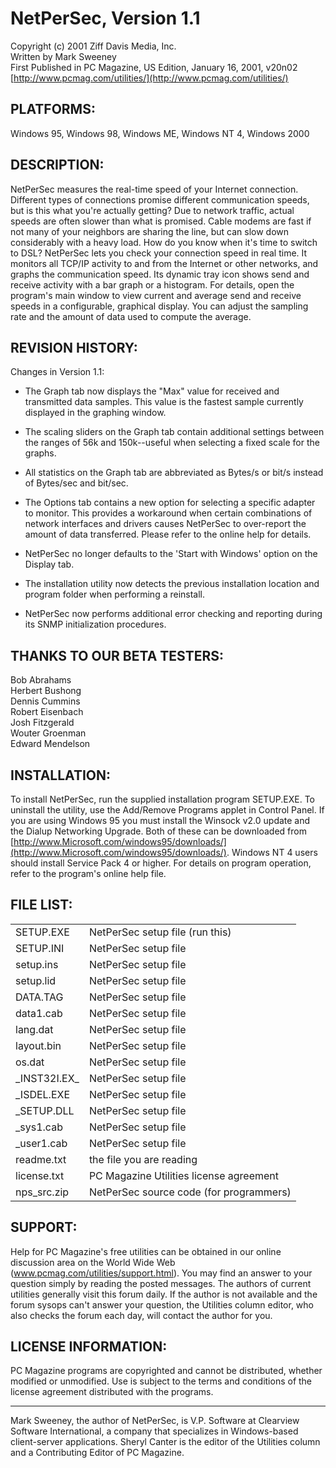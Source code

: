 # NetPerSec, Version 1.1
Copyright (c) 2001 Ziff Davis Media, Inc.  
Written by Mark Sweeney  
First Published in PC Magazine, US Edition, January 16, 2001, v20n02  
[http://www.pcmag.com/utilities/](http://www.pcmag.com/utilities/)

## PLATFORMS:
Windows 95, Windows 98, Windows ME, Windows NT 4, Windows 2000

## DESCRIPTION:
NetPerSec measures the real-time speed of your Internet connection. Different types of connections promise different communication speeds, but is this what you're actually getting? Due to network traffic, actual speeds are often slower than what is promised. Cable modems are fast if not many of your neighbors are sharing the line, but can slow down considerably with a heavy load. How do you know when it's time to switch to DSL? NetPerSec lets you check your connection speed in real time. It monitors all TCP/IP activity to and from the Internet or other networks, and graphs the communication speed. Its dynamic tray icon shows send and receive activity with a bar graph or a histogram. For details, open the program's main window to view current and average send and receive speeds in a configurable, graphical display. You can adjust the sampling rate and the amount of data used to compute the average.

## REVISION HISTORY:
Changes in Version 1.1:

- The Graph tab now displays the "Max" value for received and transmitted data samples. This value is the fastest sample currently displayed in the graphing window.

- The scaling sliders on the Graph tab contain additional settings between the ranges of 56k and 150k--useful when selecting a fixed scale for the graphs.

- All statistics on the Graph tab are abbreviated as Bytes/s or bit/s instead of Bytes/sec and bit/sec.

- The Options tab contains a new option for selecting a specific adapter to monitor. This provides a workaround when certain combinations of network interfaces and drivers causes NetPerSec to over-report the amount of data transferred. Please refer to the online help for details.

- NetPerSec no longer defaults to the 'Start with Windows' option on the Display tab.

- The installation utility now detects the previous installation location and program folder when performing a reinstall.

- NetPerSec now performs additional error checking and reporting during its SNMP initialization procedures.

## THANKS TO OUR BETA TESTERS:
Bob Abrahams  
Herbert Bushong  
Dennis Cummins  
Robert Eisenbach  
Josh Fitzgerald  
Wouter Groenman  
Edward Mendelson

## INSTALLATION:
To install NetPerSec, run the supplied installation program SETUP.EXE. To uninstall the utility, use the Add/Remove Programs applet in Control Panel. If you are using Windows 95 you must install the Winsock v2.0 update and the Dialup Networking Upgrade. Both of these can be downloaded from [http://www.Microsoft.com/windows95/downloads/](http://www.Microsoft.com/windows95/downloads/). Windows NT 4 users should install Service Pack 4 or higher. For details on program operation, refer to the program's online help file.

## FILE LIST:
<table><tbody>
<tr><td>SETUP.EXE</td><td>NetPerSec setup file (run this)</td></tr>
<tr><td>SETUP.INI</td><td>NetPerSec setup file</td></tr>
<tr><td>setup.ins</td><td>NetPerSec setup file</td></tr>
<tr><td>setup.lid</td><td>NetPerSec setup file</td></tr>
<tr><td>DATA.TAG</td><td>NetPerSec setup file</td></tr>
<tr><td>data1.cab</td><td>NetPerSec setup file</td></tr>
<tr><td>lang.dat</td><td>NetPerSec setup file</td></tr>
<tr><td>layout.bin</td><td>NetPerSec setup file</td></tr>
<tr><td>os.dat</td><td>NetPerSec setup file</td></tr>
<tr><td>_INST32I.EX_</td><td>NetPerSec setup file</td></tr>
<tr><td>_ISDEL.EXE</td><td>NetPerSec setup file</td></tr>
<tr><td>_SETUP.DLL</td><td>NetPerSec setup file</td></tr>
<tr><td>_sys1.cab</td><td>NetPerSec setup file</td></tr>
<tr><td>_user1.cab</td><td>NetPerSec setup file</td></tr>
<tr><td>readme.txt</td><td>the file you are reading</td></tr>
<tr><td>license.txt</td><td>PC Magazine Utilities license agreement</td></tr>
<tr><td>nps_src.zip</td><td>NetPerSec source code (for programmers)</td></tr>
</tbody></table>

## SUPPORT:
Help for PC Magazine's free utilities can be obtained in our online discussion area on the World Wide Web (www.pcmag.com/utilities/support.html). You may find an answer to your question simply by reading the posted messages. The authors of current utilities generally visit this forum daily. If the author is not available and the forum sysops can't answer your question, the Utilities column editor, who also checks the forum each day, will contact the author for you.

## LICENSE INFORMATION:
PC Magazine programs are copyrighted and cannot be distributed, whether modified or unmodified. Use is subject to the terms and conditions of the license agreement distributed with the programs.

----

Mark Sweeney, the author of NetPerSec, is V.P. Software at Clearview Software International, a company that specializes in Windows-based client-server applications. Sheryl Canter is the editor of the Utilities column and a Contributing Editor of PC Magazine.
